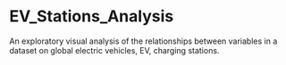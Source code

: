 # EV_Stations_Analysis
An exploratory visual analysis of the relationships between variables in a dataset on global electric vehicles, EV, charging stations.
